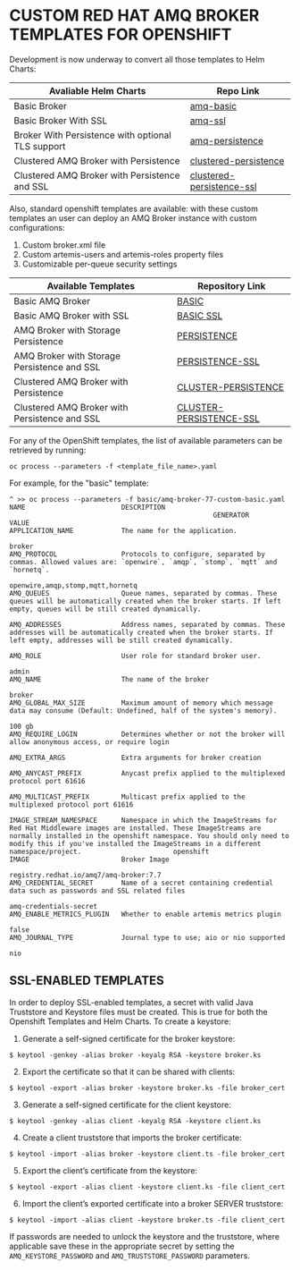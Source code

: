 # CUSTOM RED HAT AMQ BROKER TEMPLATES FOR OPENSHIFT

Development is now underway to convert all those templates to Helm Charts:

Avaliable Helm Charts | Repo Link
--------------------- | ---------
Basic Broker | [amq-basic](https://github.com/mcaimi/amq-custom-templates-openshift/tree/master/helm/amq-basic)
Basic Broker With SSL | [amq-ssl](https://github.com/mcaimi/amq-custom-templates-openshift/tree/master/helm/ssl)
Broker With Persistence with optional TLS support | [amq-persistence](https://github.com/mcaimi/amq-custom-templates-openshift/tree/master/helm/persistent)
Clustered AMQ Broker with Persistence | [clustered-persistence](https://github.com/mcaimi/amq-custom-templates-openshift/tree/master/helm/clustered-persistence)
Clustered AMQ Broker with Persistence and SSL | [clustered-persistence-ssl](https://github.com/mcaimi/amq-custom-templates-openshift/tree/master/helm/clustered-persistence-ssl)

Also, standard openshift templates are available: with these custom templates an user can deploy an AMQ Broker instance with custom configurations:

1. Custom broker.xml file
2. Custom artemis-users and artemis-roles property files
3. Customizable per-queue security settings

Available Templates | Repository Link
------------------- | ---------------
Basic AMQ Broker | [BASIC](https://github.com/mcaimi/amq-custom-templates-openshift/tree/master/basic)
Basic AMQ Broker with SSL | [BASIC SSL](https://github.com/mcaimi/amq-custom-templates-openshift/tree/master/ssl)
AMQ Broker with Storage Persistence | [PERSISTENCE](https://github.com/mcaimi/amq-custom-templates-openshift/tree/master/persistence)
AMQ Broker with Storage Persistence and SSL | [PERSISTENCE-SSL](https://github.com/mcaimi/amq-custom-templates-openshift/tree/master/persistence-ssl)
Clustered AMQ Broker with Persistence | [CLUSTER-PERSISTENCE](https://github.com/mcaimi/amq-custom-templates-openshift/tree/master/cluster-persistence)
Clustered AMQ Broker with Persistence and SSL | [CLUSTER-PERSISTENCE-SSL](https://github.com/mcaimi/amq-custom-templates-openshift/tree/master/cluster-persistence-ssl)

For any of the OpenShift templates, the list of available parameters can be retrieved by running:

```
oc process --parameters -f <template_file_name>.yaml
```

For example, for the "basic" template:

```
^ >> oc process --parameters -f basic/amq-broker-77-custom-basic.yaml
NAME                        DESCRIPTION
                                                   GENERATOR           VALUE
APPLICATION_NAME            The name for the application.
                                                                       broker
AMQ_PROTOCOL                Protocols to configure, separated by commas. Allowed values are: `openwire`, `amqp`, `stomp`, `mqtt` and `hornetq`.
                                                                       openwire,amqp,stomp,mqtt,hornetq
AMQ_QUEUES                  Queue names, separated by commas. These queues will be automatically created when the broker starts. If left empty, queues will be still created dynamically.

AMQ_ADDRESSES               Address names, separated by commas. These addresses will be automatically created when the broker starts. If left empty, addresses will be still created dynamically.

AMQ_ROLE                    User role for standard broker user.
                                                                       admin
AMQ_NAME                    The name of the broker
                                                                       broker
AMQ_GLOBAL_MAX_SIZE         Maximum amount of memory which message data may consume (Default: Undefined, half of the system's memory).
                                                                       100 gb
AMQ_REQUIRE_LOGIN           Determines whether or not the broker will allow anonymous access, or require login

AMQ_EXTRA_ARGS              Extra arguments for broker creation

AMQ_ANYCAST_PREFIX          Anycast prefix applied to the multiplexed protocol port 61616

AMQ_MULTICAST_PREFIX        Multicast prefix applied to the multiplexed protocol port 61616

IMAGE_STREAM_NAMESPACE      Namespace in which the ImageStreams for Red Hat Middleware images are installed. These ImageStreams are normally installed in the openshift namespace. You should only need to modify this if you've installed the ImageStreams in a different namespace/project.                       openshift
IMAGE                       Broker Image
                                                                       registry.redhat.io/amq7/amq-broker:7.7
AMQ_CREDENTIAL_SECRET       Name of a secret containing credential data such as passwords and SSL related files
                                                                       amq-credentials-secret
AMQ_ENABLE_METRICS_PLUGIN   Whether to enable artemis metrics plugin
                                                                       false
AMQ_JOURNAL_TYPE            Journal type to use; aio or nio supported
                                                                       nio
```

## SSL-ENABLED TEMPLATES

In order to deploy SSL-enabled templates, a secret with valid Java Truststore and Keystore files must be created. This is true for both the Openshift Templates and Helm Charts.
To create a keystore:

1. Generate a self-signed certificate for the broker keystore:
```
$ keytool -genkey -alias broker -keyalg RSA -keystore broker.ks
```

2. Export the certificate so that it can be shared with clients:
```
$ keytool -export -alias broker -keystore broker.ks -file broker_cert
```

3. Generate a self-signed certificate for the client keystore:
```
$ keytool -genkey -alias client -keyalg RSA -keystore client.ks
```

4. Create a client truststore that imports the broker certificate:
```
$ keytool -import -alias broker -keystore client.ts -file broker_cert
```

5. Export the client’s certificate from the keystore:
```
$ keytool -export -alias client -keystore client.ks -file client_cert
```

6. Import the client’s exported certificate into a broker SERVER truststore:
```
$ keytool -import -alias client -keystore broker.ts -file client_cert
```

If passwords are needed to unlock the keystore and the truststore, where applicable save these in the appropriate secret by setting the `AMQ_KEYSTORE_PASSWORD` and `AMQ_TRUSTSTORE_PASSWORD` parameters.
